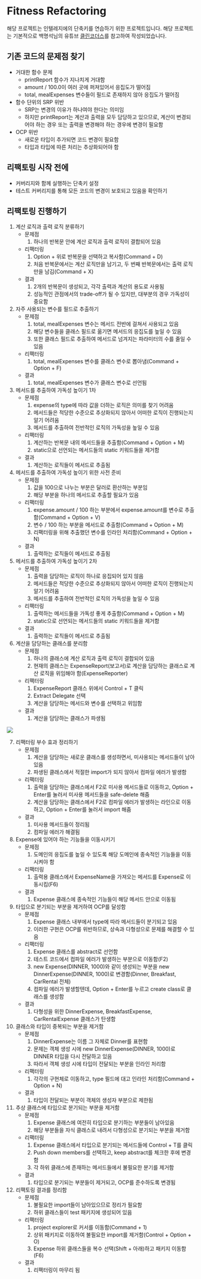 # Fitness Refactoring
해당 프로젝트는 인텔레지에의 단축키를 연습하기 위한 프로젝트입니다.
해당 프로젝트는 기본적으로 백명석님의 유튜브 [클린코더스](https://www.youtube.com/playlist?list=PLeQ0NTYUDTmMM71Jn1scbEYdLFHz5ZqFA)를 참고하여 작성되었습니다.

## 기존 코드의 문제점 찾기
- 거대한 함수 문제
  - printReport 함수가 지나치게 거대함
  - amount / 100.0이 여러 곳에 퍼져있어서 응집도가 떨어짐
  - total, mealExpenses 변수들이 필드로 존재하지 않아 응집도가 떨어짐
- 함수 단위의 SRP 위반
  - SRP는 변경의 이유가 하나여야 한다는 의미임
  - 하지만 printReport는 계산과 출력을 모두 담당하고 있으므로, 계산이 변경되어야 하는 경우 또는 출력을 변경해야 하는 경우에 변경이 필요함
- OCP 위반
  - 새로운 타입이 추가되면 코드 변경이 필요함
  - 타입과 타입에 따른 처리는 추상화되어야 함

## 리팩토링 시작 전에
- 커버리지와 함께 실행하는 단축키 설정
- 테스트 커버리지를 통해 모든 코드의 변경이 보호되고 있음을 확인하기

## 리팩토링 진행하기
1. 계산 로직과 출력 로직 분류하기
   - 문제점
     1. 하나의 반복문 안에 계산 로직과 출력 로직이 결합되어 있음 
   - 리팩터링
     1. Option + 위로 반복문을 선택하고 복사함(Command + D)
     2. 처음 반복문에서는 계산 로직만을 남기고, 두 번째 반복문에서는 출력 로직만을 남김(Command + X)
   - 결과
     1. 2개의 반복문이 생성되고, 각각 출력과 계산의 용도로 사용됨
     2. 성능적인 관점에서의 trade-off가 될 수 있지만, 대부분의 경우 가독성이 중요함
2. 자주 사용되는 변수를 필드로 추출하기
   - 문제점
     1. total, mealExpenses 변수는 메서드 전반에 걸쳐서 사용되고 있음
     2. 해당 변수들을 클래스 필드로 옮기면 메서드의 응집도를 높일 수 있음
     3. 또한 클래스 필드로 추출하여 메서드로 넘겨지는 파라미터의 수를 줄일 수 있음
   - 리팩터링
     1. total, mealExpenses 변수를 클래스 변수로 뽑아냄(Command + Option + F)
   - 결과
     1. total, mealExpenses 변수가 클래스 변수로 선언됨
3. 메서드를 추출하여 가독성 높이기 1차
   - 문제점
     1. expense의 type에 따라 값을 더하는 로직은 의미를 찾기 어려움
     2. 메서드들은 적당한 수준으로 추상화되지 않아서 어떠한 로직이 진행되는지 알기 어려움
     3. 메서드를 추출하여 전반적인 로직의 가독성을 높일 수 있음 
   - 리팩터링
     1. 계산하는 반복문 내의 메서드들을 추출함(Command + Option + M)
     2. static으로 선언되는 메서드들의 static 키워드들을 제거함
   - 결과
     1. 계산하는 로직들이 메서드로 추출됨
4. 메서드를 추출하여 가독성 높이기 위한 사전 준비
   - 문제점
     1. 값을 100으로 나누는 부분은 달러로 환산하는 부분임
     2. 해당 부분을 하나의 메서드로 추출할 필요가 있음
   - 리팩터링
     1. expense.amount / 100 하는 부분에서 expense.amount를 변수로 추출함(Command + Option + V)
     2. 변수 / 100 하는 부분을 메서드로 추출함(Command + Option + M)
     3. 리팩터링을 위해 추출했던 변수를 인라인 처리함(Command + Option + N)
   - 결과
      1. 출력하는 로직들이 메서드로 추출됨
5. 메서드를 추출하여 가독성 높이기 2차
   - 문제점
     1. 출력을 담당하는 로직이 하나로 응집되어 있지 않음
     2. 메서드들은 적당한 수준으로 추상화되지 않아서 어떠한 로직이 진행되는지 알기 어려움
     3. 메서드를 추출하여 전반적인 로직의 가독성을 높일 수 있음
   - 리팩터링
     1. 출력하는 메서드들을 가독성 좋게 추출함(Command + Option + M)
     2. static으로 선언되는 메서드들의 static 키워드들을 제거함
   - 결과
     1. 출력하는 로직들이 메서드로 추출됨
6. 계산을 담당하는 클래스를 분리함
   - 문제점
     1. 하나의 클래스에 계산 로직과 출력 로직이 결합되어 있음
     2. 현재의 클래스는 ExpenseReport(보고서)로 계산을 담당하는 클래스로 계산 로직을 위임해야 함(ExpenseReporter)
   - 리팩터링
     1. ExpenseReport 클래스 위에서 Control + T 클릭
     2. Extract Delegate 선택
     3. 계산을 담당하는 메서드와 변수를 선택하고 위임함
   - 결과
     1. 계산을 담당하는 클래스가 파생됨

![](./extract_delegate.png)


7. 리팩터링 부수 효과 정리하기
   - 문제점
     1. 계산을 담당하는 새로운 클래스를 생성하면서, 미사용되는 메서드들이 남아 있음
     2. 파생된 클래스에서 적절한 import가 되지 않아서 컴파일 에러가 발생함
   - 리팩터링
     1. 출력을 담당하는 클래스에서 F2로 미사용 메서드들로 이동하고, Option + Enter를 눌러서 미사용 메서드들을 safe-delete 해줌
     2. 계산을 담당하는 클래스에서 F2로 컴파일 에러가 발생하는 라인으로 이동하고, Option + Enter를 눌러서 import 해줌
   - 결과
     1. 미사용 메서드들이 정리됨
     2. 컴파일 에러가 해결됨
8. Expense에 있어야 하는 기능들을 이동시키기
   - 문제점
     1. 도메인의 응집도를 높일 수 있도록 해당 도메인에 종속적인 기능들을 이동시켜야 함
   - 리팩터링
     1. 출력용 클래스에서 ExpenseName을 가져오는 메서드를 Expense로 이동시킴(F6)
   - 결과
     1. Expense 클래스에 종속적인 기능들이 해당 메서드 안으로 이동됨
9. 타입으로 분기되는 부분을 제거하여 OCP를 달성함
   - 문제점
     1. Expense 클래스 내부에서 type에 따라 메서드들이 분기되고 있음
     2. 이러한 구현은 OCP를 위반하므로, 상속과 다형성으로 문제를 해결할 수 있음
   - 리팩터링
     1. Expense 클래스를 abstract로 선언함
     2. 테스트 코드에서 컴파일 에러가 발생하는 부분으로 이동함(F2)
     3. new Expense(DINNER, 1000)와 같이 생성되는 부분을 new DinnerExpense(DINNER, 1000)로 변경함(Dinner, Breakfast, CarRental 전체)
     4. 컴파일 에러가 발생할텐데, Option + Enter를 누르고 create class로 클래스를 생성함
   - 결과
     1. 다형성을 위한 DinnerExpense, BreakfastExpense, CarRentalExpense 클래스가 탄생함
10. 클래스와 타입이 중복되는 부분을 제거함
    - 문제점
      1. DinnerExpense는 이름 그 자체로 Dinner를 표현함
      2. 문제는 객체 생성 시에 new DinnerExpense(DINNER, 1000)로 DINNER 타입을 다시 전달하고 있음
      3. 따라서 객체 생성 시에 타입이 전달되는 부분을 인라인 처리함
    - 리팩터링
      1. 각각의 구현체로 이동하고, type 필드에 대고 인라인 처리함(Command + Option + N)
    - 결과
      1. 타입이 전달되는 부분이 객체의 생성자 부분으로 제한됨
11. 추상 클래스에 타입으로 분기되는 부분을 제거함
    - 문제점
      1. Expense 클래스에 여전히 타입으로 분기하는 부분들이 남아있음
      2. 해당 부분들을 자식 클래스로 내려서 다형성으로 분기되는 부분을 제거함
    - 리팩터링
      1. Expense 클래스에서 타입으로 분기되는 메서드들에 Control + T를 클릭
      2. Push down members를 선택하고, keep abstract를 체크한 후에 변경함
      3. 각 하위 클래스에 존재하는 메서드들에서 불필요한 분기를 제거함
    - 결과
      1. 타입으로 분기되는 부분들이 제거되고, OCP를 준수하도록 변경됨
12. 리팩토링 결과를 정리함
    - 문제점
      1. 불필요한 import들이 남아있으므로 정리가 필요함
      2. 하위 클래스들이 test 패키지에 생성되어 있음
    - 리팩터링
      1. project explorer로 커서를 이동함(Command + 1)
      2. 상위 패키지로 이동하여 불필요한 import를 제거함(Control + Option + O)
      3. Expense 하위 클래스들을 복수 선택(Shift + 아래)하고 패키지 이동함(F6)
    - 결과
      1. 리팩터링이 마무리 됨 